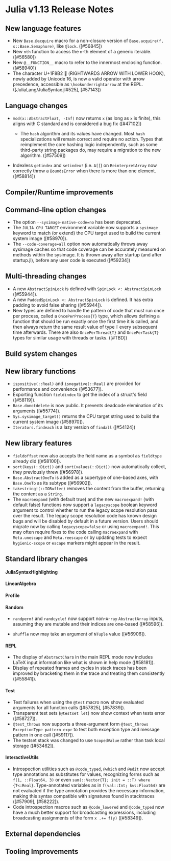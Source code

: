 Julia v1.13 Release Notes
========================

New language features
---------------------

  - New `Base.@acquire` macro for a non-closure version of `Base.acquire(f, s::Base.Semaphore)`, like `@lock`. ([#56845])
  - New `nth` function to access the `n`-th element of a generic iterable. ([#56580])
  - New `@__FUNCTION__` macro to refer to the innermost enclosing function. ([#58940])
  - The character U+1F8B2 🢲 (RIGHTWARDS ARROW WITH LOWER HOOK), newly added by Unicode 16,
    is now a valid operator with arrow precedence, accessible as `\hookunderrightarrow` at the REPL.
    ([JuliaLang/JuliaSyntax.jl#525], [#57143])

Language changes
----------------
* `mod(x::AbstractFloat, -Inf)` now returns `x` (as long as `x` is finite), this aligns with C standard and
is considered a bug fix ([#47102])

  - The `hash` algorithm and its values have changed. Most `hash` specializations will remain correct and require no action. Types that reimplement the core hashing logic independently, such as some third-party string packages do, may require a migration to the new algorithm. ([#57509])

* Indexless `getindex` and `setindex!` (i.e. `A[]`) on `ReinterpretArray` now correctly throw a `BoundsError` when there is more than one element. ([#58814])

Compiler/Runtime improvements
-----------------------------

Command-line option changes
---------------------------

* The option `--sysimage-native-code=no` has been deprecated.
* The `JULIA_CPU_TARGET` environment variable now supports a `sysimage` keyword to match (or extend) the CPU target used to build the current system image ([#58970]).
* The `--code-coverage=all` option now automatically throws away sysimage caches so that code coverage can be accurately measured on methods within the sysimage. It is thrown away after startup (and after startup.jl), before any user code is executed ([#59234])

Multi-threading changes
-----------------------

* A new `AbstractSpinLock` is defined with `SpinLock <: AbstractSpinLock` ([#55944]).
* A new `PaddedSpinLock <: AbstractSpinLock` is defined.  It has extra padding to avoid false sharing ([#55944]).
* New types are defined to handle the pattern of code that must run once per process, called
  a `OncePerProcess{T}` type, which allows defining a function that should be run exactly once
  the first time it is called, and then always return the same result value of type `T`
  every subsequent time afterwards. There are also `OncePerThread{T}` and `OncePerTask{T}` types for
  similar usage with threads or tasks. ([#TBD])

Build system changes
--------------------

New library functions
---------------------

* `ispositive(::Real)` and `isnegative(::Real)` are provided for performance and convenience ([#53677]).
* Exporting function `fieldindex` to get the index of a struct's field ([#58119]).
* `Base.donotdelete` is now public. It prevents deadcode elemination of its arguments ([#55774]).
* `Sys.sysimage_target()` returns the CPU target string used to build the current system image ([#58970]).
* `Iterators.findeach` is a lazy version of `findall` ([#54124])

New library features
--------------------

* `fieldoffset` now also accepts the field name as a symbol as `fieldtype` already did ([#58100]).
* `sort(keys(::Dict))` and `sort(values(::Dict))` now automatically collect, they previously threw ([#56978]).
* `Base.AbstractOneTo` is added as a supertype of one-based axes, with `Base.OneTo` as its subtype ([#56902]).
* `takestring!(::IOBuffer)` removes the content from the buffer, returning the content as a `String`.
* The `macroexpand` (with default true) and the new `macroexpand!` (with default false)
  functions now support a `legacyscope` boolean keyword argument to control whether to run
  the legacy scope resolution pass over the result. The legacy scope resolution code has
  known design bugs and will be disabled by default in a future version. Users should
  migrate now by calling `legacyscope=false` or using `macroexpand!`. This may often require
  fixes to the code calling `macroexpand` with `Meta.unescape` and `Meta.reescape` or by
  updating tests to expect `hygienic-scope` or `escape` markers might appear in the result.

Standard library changes
------------------------

#### JuliaSyntaxHighlighting

#### LinearAlgebra

#### Profile

#### Random

* `randperm!` and `randcycle!` now support non-`Array` `AbstractArray` inputs, assuming they are mutable and their indices are one-based ([#58596]).

* `shuffle` now may take an argument of `NTuple` value ([#56906]).

#### REPL

* The display of `AbstractChar`s in the main REPL mode now includes LaTeX input information like what is shown in help mode ([#58181]).
* Display of repeated frames and cycles in stack traces has been improved by bracketing them in the trace and treating them consistently ([#55841]).

#### Test

* Test failures when using the `@test` macro now show evaluated arguments for all function calls ([#57825], [#57839]).
* Transparent test sets (`@testset let`) now show context when tests error ([#58727]).
* `@test_throws` now supports a three-argument form `@test_throws ExceptionType pattern expr` to test both exception type and message pattern in one call ([#59117]).
* The testset stack was changed to use `ScopedValue` rather than task local storage ([#53462]).

#### InteractiveUtils

* Introspection utilities such as `@code_typed`, `@which` and `@edit` now accept type annotations as substitutes for values, recognizing forms such as `f(1, ::Float64, 3)` or even `sum(::Vector{T}; init = ::T) where {T<:Real}`. Type-annotated variables as in `f(val::Int; kw::Float64)` are not evaluated if the type annotation provides the necessary information, making this syntax compatible with signatures found in stacktraces ([#57909], [#58222]).
* Code introspection macros such as `@code_lowered` and `@code_typed` now have a much better support for broadcasting expressions, including broadcasting assignments of the form `x .+= f(y)` ([#58349]).

External dependencies
---------------------

Tooling Improvements
--------------------

<!--- generated by NEWS-update.jl: -->
